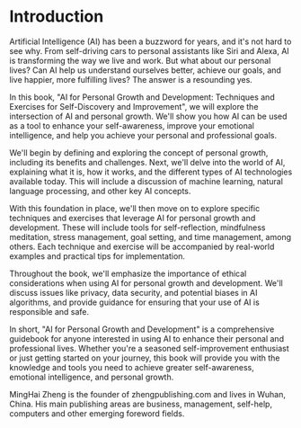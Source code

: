 # Introduction

Artificial Intelligence (AI) has been a buzzword for years, and it's not hard to see why. From self-driving cars to personal assistants like Siri and Alexa, AI is transforming the way we live and work. But what about our personal lives? Can AI help us understand ourselves better, achieve our goals, and live happier, more fulfilling lives? The answer is a resounding yes.

In this book, "AI for Personal Growth and Development: Techniques and Exercises for Self-Discovery and Improvement", we will explore the intersection of AI and personal growth. We'll show you how AI can be used as a tool to enhance your self-awareness, improve your emotional intelligence, and help you achieve your personal and professional goals.

We'll begin by defining and exploring the concept of personal growth, including its benefits and challenges. Next, we'll delve into the world of AI, explaining what it is, how it works, and the different types of AI technologies available today. This will include a discussion of machine learning, natural language processing, and other key AI concepts.

With this foundation in place, we'll then move on to explore specific techniques and exercises that leverage AI for personal growth and development. These will include tools for self-reflection, mindfulness meditation, stress management, goal setting, and time management, among others. Each technique and exercise will be accompanied by real-world examples and practical tips for implementation.

Throughout the book, we'll emphasize the importance of ethical considerations when using AI for personal growth and development. We'll discuss issues like privacy, data security, and potential biases in AI algorithms, and provide guidance for ensuring that your use of AI is responsible and safe.

In short, "AI for Personal Growth and Development" is a comprehensive guidebook for anyone interested in using AI to enhance their personal and professional lives. Whether you're a seasoned self-improvement enthusiast or just getting started on your journey, this book will provide you with the knowledge and tools you need to achieve greater self-awareness, emotional intelligence, and personal growth.

MingHai Zheng is the founder of zhengpublishing.com and lives in Wuhan, China. His main publishing areas are business, management, self-help, computers and other emerging foreword fields.
